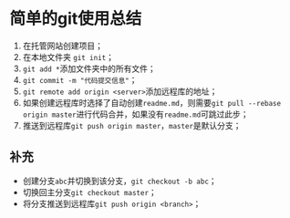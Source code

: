 # 简单的git使用总结 #

1. 在托管网站创建项目；
2. 在本地文件夹 `git init`；
3. `git add *`添加文件夹中的所有文件；
4. `git commit -m "代码提交信息"`；
5. `git remote add origin <server>`添加远程库的地址；
6. 如果创建远程库时选择了自动创建`readme.md`，则需要`git pull --rebase origin master`进行代码合并，如果没有`readme.md`可跳过此步；
7. 推送到远程库`git push origin master`，`master`是默认分支；

## 补充 ##

- 创建分支`abc`并切换到该分支，`git checkout -b abc`；
- 切换回主分支`git checkout master`；
- 将分支推送到远程库`git push origin <branch>`；